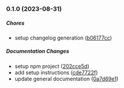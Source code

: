 ### 0.1.0 (2023-08-31)

##### Chores

*  setup changelog generation ([b06177cc](git@study-pm.gitlab.com:fullstack-react-pm/fullstack-react/commit/b06177cc22d007cfe256eb34c7d308dddbcb3122))

##### Documentation Changes

*  setup npm project ([202cce5d](git@study-pm.gitlab.com:fullstack-react-pm/fullstack-react/commit/202cce5d9082c454b8ee5b9af0567767bea851a1))
*  add setup instructions ([cde7722f](git@study-pm.gitlab.com:fullstack-react-pm/fullstack-react/commit/cde7722f2a1a18fa37ec979a8163876b543ae5f8))
*  update general documentation ([0a7d69e1](git@study-pm.gitlab.com:fullstack-react-pm/fullstack-react/commit/0a7d69e10c4ce29354705cd294c10deda22df148))

